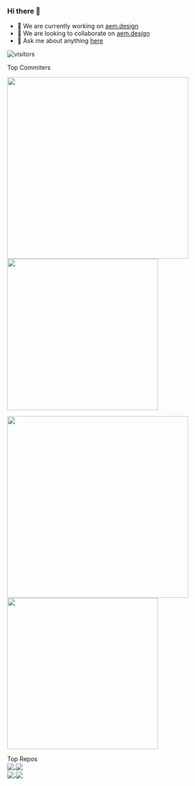 ### Hi there 👋

- 🔭 We are currently working on [aem.design](https://github.com/aem-design/aemdesign-aem-core)
- 👯 We are looking to collaborate on [aem.design](https://github.com/aem-design/aemdesign-aem-core)
- 💬 Ask me about anything [here](https://github.com/aem-design/aem-design/issues)

![visitors](https://visitor-badge.glitch.me/badge?page_id=aem-design)

<div>Top Commiters</div>

<img width="420" src="https://github-readme-stats-wine-six.vercel.app/api?username=wildone&theme=radical&show_icons=true&hide_border=true&include_all_commits=true&custom_title=wildone&show_icons=true&title_color=fff&icon_color=79ff97&text_color=9f9f9f&bg_color=151515"/><img width="350" src="https://github-readme-stats-wine-six.vercel.app/api/top-langs/?username=wildone&layout=compact&theme=radical&hide_border=true&show_icons=true&title_color=fff&icon_color=79ff97&text_color=9f9f9f&bg_color=151515"/>

<img width="420" src="https://github-readme-stats-wine-six.vercel.app/api?username=cshawaus&theme=radical&show_icons=true&hide_border=true&include_all_commits=true&custom_title=cshawaus&show_icons=true&title_color=fff&icon_color=79ff97&text_color=9f9f9f&bg_color=151515"/><img width="350" src="https://github-readme-stats-wine-six.vercel.app/api/top-langs/?username=cshawaus&layout=compact&theme=radical&hide_border=true&show_icons=true&title_color=fff&icon_color=79ff97&text_color=9f9f9f&bg_color=151515"/>


<div>Top Repos</div>

<div>
<a href="https://github.com/aem-design/aemdesign-aem-core">
  <img align="center" src="https://github-readme-stats-wine-six.vercel.app/api/pin/?username=aem-design&repo=aemdesign-aem-core&theme=material-palenight&show_icons=true&title_color=fff&icon_color=79ff97&text_color=9f9f9f&bg_color=151515&hide_border=true" />
</a>
<a href="https://github.com/aem-design/aemdesign-aem-support">
  <img align="center" src="https://github-readme-stats-wine-six.vercel.app/api/pin/?username=aem-design&repo=aemdesign-aem-support&theme=material-palenight&show_icons=true&title_color=fff&icon_color=79ff97&text_color=9f9f9f&bg_color=151515&hide_border=true" />
</a>   
</div>
<div>
<a href="https://github.com/aem-design/npm-compose-webpack">
  <img align="center" src="https://github-readme-stats-wine-six.vercel.app/api/pin/?username=aem-design&repo=npm-compose-webpack&theme=material-palenight&show_icons=true&title_color=fff&icon_color=79ff97&text_color=9f9f9f&bg_color=151515&hide_border=true" />
</a>   
<a href="https://github.com/aem-design/npm-compose-support">
  <img align="center" src="https://github-readme-stats-wine-six.vercel.app/api/pin/?username=aem-design&repo=npm-compose-support&theme=material-palenight&show_icons=true&title_color=fff&icon_color=79ff97&text_color=9f9f9f&bg_color=151515&hide_border=true" />
</a>   
  
  
